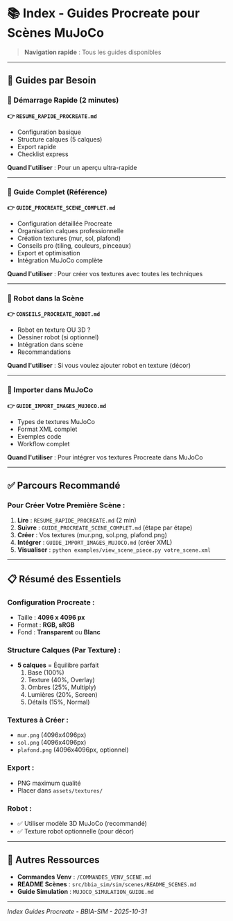 # 📚 Index - Guides Procreate pour Scènes MuJoCo

> **Navigation rapide** : Tous les guides disponibles

---

## 🎯 Guides par Besoin

### **🚀 Démarrage Rapide (2 minutes)**

**👉 `RESUME_RAPIDE_PROCREATE.md`**
- Configuration basique
- Structure calques (5 calques)
- Export rapide
- Checklist express

**Quand l'utiliser** : Pour un aperçu ultra-rapide

---

### **📖 Guide Complet (Référence)**

**👉 `GUIDE_PROCREATE_SCENE_COMPLET.md`**
- Configuration détaillée Procreate
- Organisation calques professionnelle
- Création textures (mur, sol, plafond)
- Conseils pro (tiling, couleurs, pinceaux)
- Export et optimisation
- Intégration MuJoCo complète

**Quand l'utiliser** : Pour créer vos textures avec toutes les techniques

---

### **🤖 Robot dans la Scène**

**👉 `CONSEILS_PROCREATE_ROBOT.md`**
- Robot en texture OU 3D ?
- Dessiner robot (si optionnel)
- Intégration dans scène
- Recommandations

**Quand l'utiliser** : Si vous voulez ajouter robot en texture (décor)

---

### **🔧 Importer dans MuJoCo**

**👉 `GUIDE_IMPORT_IMAGES_MUJOCO.md`**
- Types de textures MuJoCo
- Format XML complet
- Exemples code
- Workflow complet

**Quand l'utiliser** : Pour intégrer vos textures Procreate dans MuJoCo

---

## ✅ Parcours Recommandé

### **Pour Créer Votre Première Scène** :

1. **Lire** : `RESUME_RAPIDE_PROCREATE.md` (2 min)
2. **Suivre** : `GUIDE_PROCREATE_SCENE_COMPLET.md` (étape par étape)
3. **Créer** : Vos textures (mur.png, sol.png, plafond.png)
4. **Intégrer** : `GUIDE_IMPORT_IMAGES_MUJOCO.md` (créer XML)
5. **Visualiser** : `python examples/view_scene_piece.py votre_scene.xml`

---

## 📋 Résumé des Essentiels

### **Configuration Procreate** :
- Taille : **4096 x 4096 px**
- Format : **RGB, sRGB**
- Fond : **Transparent** ou **Blanc**

### **Structure Calques (Par Texture)** :
- **5 calques** = Équilibre parfait
  1. Base (100%)
  2. Texture (40%, Overlay)
  3. Ombres (25%, Multiply)
  4. Lumières (20%, Screen)
  5. Détails (15%, Normal)

### **Textures à Créer** :
- `mur.png` (4096x4096px)
- `sol.png` (4096x4096px)
- `plafond.png` (4096x4096px, optionnel)

### **Export** :
- PNG maximum qualité
- Placer dans `assets/textures/`

### **Robot** :
- ✅ Utiliser modèle 3D MuJoCo (recommandé)
- ✅ Texture robot optionnelle (pour décor)

---

## 🔗 Autres Ressources

- **Commandes Venv** : `/COMMANDES_VENV_SCENE.md`
- **README Scènes** : `src/bbia_sim/sim/scenes/README_SCENES.md`
- **Guide Simulation** : `MUJOCO_SIMULATION_GUIDE.md`

---

*Index Guides Procreate - BBIA-SIM - 2025-10-31*

